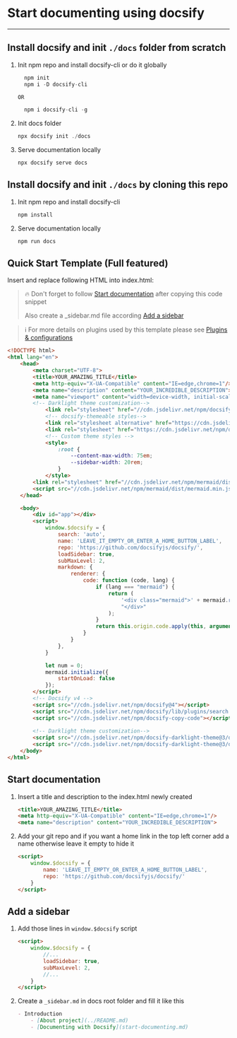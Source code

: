 # Start documenting using docsify

---

## Install docsify and init `./docs` folder from scratch
1. Init npm repo and install docsify-cli or do it globally
    ```javascript
      npm init
      npm i -D docsify-cli
    
    OR
    
      npm i docsify-cli -g
    ```

1. Init docs folder
    ```javascript
    npx docsify init ./docs
    ```
   
1. Serve documentation locally
   ```javascript
   npx docsify serve docs
   ```

## Install docsify and init `./docs` by cloning this repo
1. Init npm repo and install docsify-cli
    ```javascript
    npm install
    ```

1. Serve documentation locally
    ```javascript
    npm run docs
    ```


## Quick Start Template (Full featured)
Insert and replace following HTML into index.html:
> :fire: Don't forget to follow [Start documentation](#start-documentation) after copying this code snippet
> 
> Also create a _sidebar.md file according [Add a sidebar](#add-a-sidebar)

> :information_source: For more details on plugins used by this template please see [Plugins & configurations](docsify-docs/useful-plugins.md)

```html
<!DOCTYPE html>
<html lang="en">
    <head>
        <meta charset="UTF-8">
        <title>YOUR_AMAZING_TITLE</title>
        <meta http-equiv="X-UA-Compatible" content="IE=edge,chrome=1"/>
        <meta name="description" content="YOUR_INCREDIBLE_DESCRIPTION">
        <meta name="viewport" content="width=device-width, initial-scale=1.0, minimum-scale=1.0">
        <!-- Darklight theme customization-->
            <link rel="stylesheet" href="//cdn.jsdelivr.net/npm/docsify-darklight-theme@3/dist/docsify-themeable/style.min.css" type="text/css">
            <!-- docsify-themeable styles-->
            <link rel="stylesheet alternative" href="https://cdn.jsdelivr.net/npm/docsify-themeable@0/dist/css/theme-simple.css" title="light">
            <link rel="stylesheet" href="https://cdn.jsdelivr.net/npm/docsify-themeable@0/dist/css/theme-simple-dark.css" title="dark">
            <!-- Custom theme styles -->
            <style>
                :root {
                    --content-max-width: 75em;
                    --sidebar-width: 20rem;
                }
            </style>
        <link rel="stylesheet" href="//cdn.jsdelivr.net/npm/mermaid/dist/mermaid.min.css">
        <script src="//cdn.jsdelivr.net/npm/mermaid/dist/mermaid.min.js"></script>
    </head>

    <body>
        <div id="app"></div>
        <script>
            window.$docsify = {
                search: 'auto',
                name: 'LEAVE_IT_EMPTY_OR_ENTER_A_HOME_BUTTON_LABEL',
                repo: 'https://github.com/docsifyjs/docsify/',
                loadSidebar: true,
                subMaxLevel: 2,
                markdown: {
                    renderer: {
                        code: function (code, lang) {
                            if (lang === "mermaid") {
                                return (
                                    '<div class="mermaid">' + mermaid.render('mermaid-svg-' + num++, code) +
                                    "</div>"
                                );
                            }
                            return this.origin.code.apply(this, arguments);
                        }
                    }
                },
            }

            let num = 0;
            mermaid.initialize({
                startOnLoad: false
            });
        </script>
        <!-- Docsify v4 -->
        <script src="//cdn.jsdelivr.net/npm/docsify@4"></script>
        <script src="//cdn.jsdelivr.net/npm/docsify/lib/plugins/search.min.js"></script>
        <script src="//cdn.jsdelivr.net/npm/docsify-copy-code"></script>
        
        <!-- Darklight theme customization-->
        <script src="//cdn.jsdelivr.net/npm/docsify-darklight-theme@3/dist/docsify-themeable/main.min.js"></script>
        <script src="//cdn.jsdelivr.net/npm/docsify-darklight-theme@3/dist/docsify-themeable/index.min.js"></script>
    </body>
</html>
```   


## Start documentation
1. Insert a title and description to the index.html newly created
    ```html
    <title>YOUR_AMAZING_TITLE</title>
    <meta http-equiv="X-UA-Compatible" content="IE=edge,chrome=1"/>
    <meta name="description" content="YOUR_INCREDIBLE_DESCRIPTION">
    ```

1. Add your git repo and if you want a home link in the top left corner add a name otherwise leave it empty to hide it
    ```html
    <script>
        window.$docsify = {
            name: 'LEAVE_IT_EMPTY_OR_ENTER_A_HOME_BUTTON_LABEL',
            repo: 'https://github.com/docsifyjs/docsify/'
        }
    </script>
    ```
   

## Add a sidebar
1. Add those lines in `window.$docsify` script
    ```html
    <script>
        window.$docsify = {
            //...
            loadSidebar: true,
            subMaxLevel: 2,
            //...           
        }
    </script>
    ```
   
1. Create a `_sidebar.md` in docs root folder and fill it like this
    ```markdown
    - Introduction
        - [About project](../README.md)
        - [Documenting with Docsify](start-documenting.md)
    ```

